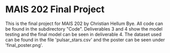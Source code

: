 # MAIS 202 Final Project

This is the final project for MAIS 202 by Christian Hellum Bye. All code can be found in the subdirectory "Code". Deliverables 3 and 4 show the model testing and the final model can be seen in deliverable 4. The dataset used can be found in the file 'pulsar_stars.csv' and the poster can be seen under 'final_poster.png'. 
